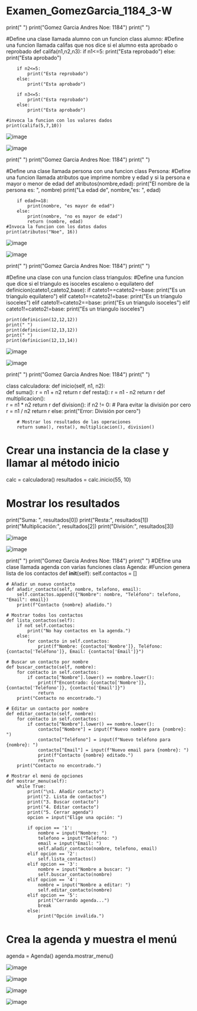 # Examen_GomezGarcia_1184_3-W

print(" ")
print("Gomez Garcia Andres Noe: 1184")
print(" ")

#Define una clase llamada alumno con un funcion
class alumno:
    #Define una funcion llamada califas que nos dice si el alumno esta aprobado o reprobado
    def califa(n1,n2,n3):
        if n1<=5:
            print("Esta reprobado")
        else:
            print("Esta aprobado")

        if n2<=5:
            print("Esta reprobado")
        else:
            print("Esta aprobado")

        if n3<=5:
            print("Esta reprobado")
        else:
            print("Esta aprobado")
    
    #invoca la funcion con los valores dados 
    print(califa(5,7,10))

![image](https://github.com/user-attachments/assets/f953d467-640e-473b-ac27-ea2fa7e5859d)

![image](https://github.com/user-attachments/assets/c3ba2f28-de2a-43bb-af8a-5ff47c7318e7)


print(" ")
print("Gomez Garcia Andres Noe: 1184")
print(" ")

#Define una clase llamada persona con una funcion
class Persona:
    #Define una funcion llamada atributos que imprime nombre y edad y si la persona e mayor o menor de edad
    def atributos(nombre,edad):
        print("El nombre de la persona es: ", nombre)
        print("La edad de", nombre,"es: ", edad)

        if edad>=18:
            print(nombre, "es mayor de edad")
        else:
            print(nombre, "no es mayor de edad")
            return (nombre, edad)
    #Invoca la funcion con los datos dados
    print(atributos("Noe", 16))

![image](https://github.com/user-attachments/assets/0ed3ee96-632c-4a3c-ad2f-4dab8573f98c)

![image](https://github.com/user-attachments/assets/946ceadb-ef80-40f5-bc8c-947cb3b74166)


print(" ")
print("Gomez Garcia Andres Noe: 1184")
print(" ")

#Define una clase con una funcion
class triangulos:
    #Define una funcion que dice si el triangulo es isoceles escaleno o equilatero
    def definicion(cateto1,cateto2,base):
        if cateto1==cateto2==base:
            print("Es un triangulo equilatero")
        elif cateto1==cateto2!=base:
            print("Es un triangulo isoceles")
        elif cateto1!=cateto2==base:
            print("Es un triangulo isoceles")
        elif cateto1!=cateto2!=base:
            print("Es un triangulo isoceles")
    
    print(definicion(12,12,12))
    print(" ")
    print(definicion(12,13,12))
    print(" ")
    print(definicion(12,13,14))

![image](https://github.com/user-attachments/assets/06d0109b-58cd-4199-96e5-11295f025927)

![image](https://github.com/user-attachments/assets/9ec3f152-3437-460b-b824-5a36fbe974e5)

print(" ")
print("Gomez Garcia Andres Noe: 1184")
print(" ")

class calculadora:
    def inicio(self, n1, n2):  
        def suma():
            r = n1 + n2
            return r
        def resta():
            r = n1 - n2
            return r
        def multiplicacion():  
            r = n1 * n2
            return r
        def division():
            if n2 != 0:  # Para evitar la división por cero
                r = n1 / n2
                return r
            else:
                print("Error: División por cero") 
        
        # Mostrar los resultados de las operaciones
        return suma(), resta(), multiplicacion(), division()

# Crear una instancia de la clase y llamar al método inicio
calc = calculadora()
resultados = calc.inicio(55, 10)

# Mostrar los resultados
print("Suma: ", resultados[0])
print("Resta:", resultados[1])
print("Multiplicación:", resultados[2])
print("División:", resultados[3])

![image](https://github.com/user-attachments/assets/c5dfd3dd-a3bb-4bc9-b91c-bbbbdfab1d86)

![image](https://github.com/user-attachments/assets/64c201ff-186a-4bad-b8a6-02369abfaa63)

print(" ")
print("Gomez Garcia Andres Noe: 1184")
print(" ")
#DEfine una clase llamada agenda con varias funciones
class Agenda:
    #Funcion genera lista de los contactos
    def __init__(self):
        self.contactos = []

    # Añadir un nuevo contacto
    def añadir_contacto(self, nombre, telefono, email):
        self.contactos.append({"Nombre": nombre, "Teléfono": telefono, "Email": email})
        print(f"Contacto {nombre} añadido.")

    # Mostrar todos los contactos
    def lista_contactos(self):
        if not self.contactos:
            print("No hay contactos en la agenda.")
        else:
            for contacto in self.contactos:
                print(f"Nombre: {contacto['Nombre']}, Teléfono: {contacto['Teléfono']}, Email: {contacto['Email']}")

    # Buscar un contacto por nombre
    def buscar_contacto(self, nombre):
        for contacto in self.contactos:
            if contacto["Nombre"].lower() == nombre.lower():
                print(f"Encontrado: {contacto['Nombre']}, {contacto['Teléfono']}, {contacto['Email']}")
                return
        print("Contacto no encontrado.")

    # Editar un contacto por nombre
    def editar_contacto(self, nombre):
        for contacto in self.contactos:
            if contacto["Nombre"].lower() == nombre.lower():
                contacto["Nombre"] = input(f"Nuevo nombre para {nombre}: ")
                contacto["Teléfono"] = input(f"Nuevo teléfono para {nombre}: ")
                contacto["Email"] = input(f"Nuevo email para {nombre}: ")
                print(f"Contacto {nombre} editado.")
                return
        print("Contacto no encontrado.")

    # Mostrar el menú de opciones
    def mostrar_menu(self):
        while True:
            print("\n1. Añadir contacto")
            print("2. Lista de contactos")
            print("3. Buscar contacto")
            print("4. Editar contacto")
            print("5. Cerrar agenda")
            opcion = input("Elige una opción: ")

            if opcion == '1':
                nombre = input("Nombre: ")
                telefono = input("Teléfono: ")
                email = input("Email: ")
                self.añadir_contacto(nombre, telefono, email)
            elif opcion == '2':
                self.lista_contactos()
            elif opcion == '3':
                nombre = input("Nombre a buscar: ")
                self.buscar_contacto(nombre)
            elif opcion == '4':
                nombre = input("Nombre a editar: ")
                self.editar_contacto(nombre)
            elif opcion == '5':
                print("Cerrando agenda...")
                break
            else:
                print("Opción inválida.")

# Crea la agenda y muestra el menú
agenda = Agenda()
agenda.mostrar_menu()

![image](https://github.com/user-attachments/assets/e62359f9-e741-4093-b3c0-430dadb9187d)

![image](https://github.com/user-attachments/assets/babf8c3e-e3a2-4680-815f-31abaa61b676)

![image](https://github.com/user-attachments/assets/7aa86c18-f760-49d5-b74a-49d3bb79b0ec)

![image](https://github.com/user-attachments/assets/2c78572d-edc5-4ede-98e9-e89069cbf657)




















